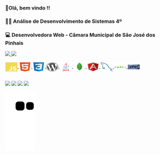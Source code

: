 ### 👋Olá, bem vindo !!
### 👩‍🎓 Análise de Desenvolvimento de Sistemas 4º
### 💻 Desenvolvedora Web - Câmara Municipal de São José dos Pinhais 

<div>
  <a href="https://github.com/itsferlima">
  <img height="160em" src="https://github-readme-stats.vercel.app/api?username=itsferlima&show_icons=true&theme=dracula&include_all_commits=true&count_private=true"/>
  <img height="160em" src="https://github-readme-stats.vercel.app/api/top-langs/?username=itsferlima&layout=compact&langs_count=7&theme=dracula"/>
</div>

 <div style="display: inline_block"><br>
  <img align="center" alt="Fer-JS" height="30" width="40" src="https://raw.githubusercontent.com/devicons/devicon/master/icons/javascript/javascript-plain.svg">
  <img align="center" alt="Fer-HTML" height="30" width="40" src="https://raw.githubusercontent.com/devicons/devicon/master/icons/html5/html5-original.svg">
  <img align="center" alt="Fer-CSS" height="30" width="40" src="https://raw.githubusercontent.com/devicons/devicon/master/icons/css3/css3-original.svg">
  <img align="center" alt="Fer-WP" height="30" width="40" src="https://raw.githubusercontent.com/devicons/devicon/master/icons/wordpress/wordpress-plain.svg">
  <img align="center" alt "-Fer-JAVA" height="30"  width="40" src="https://raw.githubusercontent.com/devicons/devicon/master/icons/java/java-original-wordmark.svg">
  <img align="center" alt="Fer-MONGODB" height="30" width="40" src="https://raw.githubusercontent.com/devicons/devicon/master/icons/mongodb/mongodb-original.svg">
  <img align="center" alt "-Fer-ANGULARJS" height="30"  width="40" src="https://raw.githubusercontent.com/devicons/devicon/master/icons/angularjs/angularjs-original.svg">
  <img align="center" alt="Fer-MYSQL" height="30" width="40" src="https://raw.githubusercontent.com/devicons/devicon/master/icons/mysql/mysql-original.svg">
  <img align="center" alt="Fer-NODE" height="30" width="40" src="https://raw.githubusercontent.com/devicons/devicon/master/icons/nodejs/nodejs-plain-wordmark.svg">
  <img align="center" alt="Fer-PHP" height="30" width="40" src="https://raw.githubusercontent.com/devicons/devicon/master/icons/php/php-original.svg">  
</div>
  
 ##
  
 <div> 
  <a href="https://www.instagram.com/itsferlima/" target="_blank"><img src="https://img.shields.io/badge/-Instagram-%23E4405F?style=for-the-badge&logo=instagram&logoColor=white" target="_blank"></a>
 <a href="https://discord.gg/Fernanda Lima#9345" target="_blank"><img src="https://img.shields.io/badge/Discord-7289DA?style=for-the-badge&logo=discord&logoColor=white" target="_blank"></a> 
  <a href = "mailto:fer.nand.2149@gmail.com"><img src="https://img.shields.io/badge/-Gmail-%23333?style=for-the-badge&logo=gmail&logoColor=white" target="_blank"></a>
  <a href="https://www.linkedin.com/in/fernanda-oliveira-77a04519a/" target="_blank"><img src="https://img.shields.io/badge/-LinkedIn-%230077B5?style=for-the-badge&logo=linkedin&logoColor=white" target="_blank"></a> 
 
  ![Snake animation](https://github.com/rafaballerini/rafaballerini/blob/output/github-contribution-grid-snake.svg)
 
</div>
  
